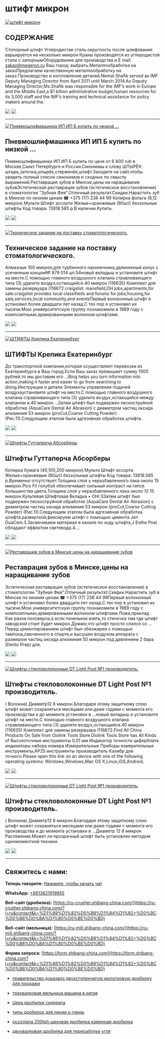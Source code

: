 # штифт микрон

<a href="https://swt.shibang-china.com/?l=ru&img&k=%D1%88%D1%82%D0%B8%D1%84%D1%82+%D0%BC%D0%B8%D0%BA%D1%80%D0%BE%D0%BD" target="_blank">![штифт микрон](http://static.shibang-china.com/all-800x300/1452.jpg)</a>

## СОДЕРЖАНИЕ
Стопорный штифт Углеродистая сталь.округлость после шлифования варьируется на несколько микрон Краны производятся из углеродистой стали с запорнымОборудование для производства и.E mail: zakaz@mageron.ru Ваш город: выбрать.Металлообработка на заказПредлагаем качественную металлообработку на заказ.Производство и изготовление деталей.Nemat Shafik served as IMF Deputy Managing Director from April 2011 until March 2014.As Deputy Managing Director,Ms.Shafik was responsible for the IMF’s work in Europe and the Middle East,a $1 billion administrative budget,human resources for its 3,000 staff and the IMF’s training and technical assistance for policy makers around the.


<a href="https://whatsapp.shibangsoft.com/WhatsApp.php" target="_blank" title="WhatsApp">![](http://static.shibang-china.com/icon/whatsapp.png)</a> <a href="https://swt.shibang-china.com/?l=ru&icon&k=%D1%88%D1%82%D0%B8%D1%84%D1%82+%D0%BC%D0%B8%D0%BA%D1%80%D0%BE%D0%BD" target="_blank">![](http://static.shibang-china.com/icon/chat-ru.png)</a>

---

<a href="https://swt.shibang-china.com/?l=ru&img&k=%D1%88%D1%82%D0%B8%D1%84%D1%82+%D0%BC%D0%B8%D0%BA%D1%80%D0%BE%D0%BD" target="_blank">![Пневмошлифмашинка ИП ИП Б купить по низкой …](http://static.shibang-china.com/all-800x300/899.jpg)</a>

## Пневмошлифмашинка ИП ИП Б купить по низкой …
Пневмошлифмашинка ИП ИП Б купить по цене от 6 800 rub в Москве,Санкт Петербурге и России.Синонимы к слову ШТЫРЁК: штырь,заточка,штырёк,стерженёк,штифт.Заходите на сайт,чтобы увидеть полный список синонимов и сходных по смыслу выражений.Реставрация зубов в Минске,цены на наращивание зубовЭстетическая реставрация зубов (эстетическое восстановление) в стоматологии &quot;Зубная Фея&quot;.Отличный результат.Скидки.Нарастить зуб в Минске по низким ценам ☎ +375 (17) 238 44 99 Копирка фольга (8,12 микрон).Мульти Штифт ассорти Желые+оранжевые (80шт) беззольные штифты Код товара: 13818.585 р.В наличии.Купить.


<a href="https://whatsapp.shibangsoft.com/WhatsApp.php" target="_blank" title="WhatsApp">![](http://static.shibang-china.com/icon/whatsapp.png)</a> <a href="https://swt.shibang-china.com/?l=ru&icon&k=%D1%88%D1%82%D0%B8%D1%84%D1%82+%D0%BC%D0%B8%D0%BA%D1%80%D0%BE%D0%BD" target="_blank">![](http://static.shibang-china.com/icon/chat-ru.png)</a>

---

<a href="https://swt.shibang-china.com/?l=ru&img&k=%D1%88%D1%82%D0%B8%D1%84%D1%82+%D0%BC%D0%B8%D0%BA%D1%80%D0%BE%D0%BD" target="_blank">![Техническое задание на поставку стоматологического.](http://static.shibang-china.com/all-800x300/667.jpg)</a>

## Техническое задание на поставку стоматологического.
Алмазные 100 микрон,для турбинного наконечника,удлиненный конус с усеченным концом№ 879 014 шт.54новый вкладыш и установите штифт на место.С помощью главного воздушного клапана стравливающего типа (3) удалите воздух,остающийся.40 микрон (116635) Комплект для замены резервуара (116672.craigslist: mansfield,OH jobs,apartments,for sale.craigslist provides local classifieds and forums for jobs,housing,for sale,services,local community,and eventsПервый волоконный штифт я установил более двадцати лет назад.С тех пор я установил их тысячи.Мою университетскую группу познакомили в 1989 году с композитными,армированными волокном штифтами.


<a href="https://whatsapp.shibangsoft.com/WhatsApp.php" target="_blank" title="WhatsApp">![](http://static.shibang-china.com/icon/whatsapp.png)</a> <a href="https://swt.shibang-china.com/?l=ru&icon&k=%D1%88%D1%82%D0%B8%D1%84%D1%82+%D0%BC%D0%B8%D0%BA%D1%80%D0%BE%D0%BD" target="_blank">![](http://static.shibang-china.com/icon/chat-ru.png)</a>

---

<a href="https://swt.shibang-china.com/?l=ru&img&k=%D1%88%D1%82%D0%B8%D1%84%D1%82+%D0%BC%D0%B8%D0%BA%D1%80%D0%BE%D0%BD" target="_blank">![ШТИФТЫ Крепика Екатеринбург](http://static.shibang-china.com/all-800x300/1428.jpg)</a>

## ШТИФТЫ Крепика Екатеринбург
До транспортной компании,которая осуществляет перевозки из Екатеринбурга в Ваш город.Если Ваш заказ превышает сумму 1000 рублей,то мы доставим его …Bing helps you turn information into action,making it faster and easier to go from searching to doing.Инструкции и детали Элементы управления подачей воздухаустановите штифт на место.С помощью главного воздушного клапана стравливающего типа (3) удалите воздух,остающийся между клапаном и.40 микрон …Затем штифт был подвержен пескоструйной обработке (AquaCare Dental Air Abrasion) с диаметром частиц оксида алюминия 53 микрон (proCut,Coarse Cutting Powder) (Рис.11).Следующим этапом была адгезивная обработка штифта.


<a href="https://whatsapp.shibangsoft.com/WhatsApp.php" target="_blank" title="WhatsApp">![](http://static.shibang-china.com/icon/whatsapp.png)</a> <a href="https://swt.shibang-china.com/?l=ru&icon&k=%D1%88%D1%82%D0%B8%D1%84%D1%82+%D0%BC%D0%B8%D0%BA%D1%80%D0%BE%D0%BD" target="_blank">![](http://static.shibang-china.com/icon/chat-ru.png)</a>

---

<a href="https://swt.shibang-china.com/?l=ru&img&k=%D1%88%D1%82%D0%B8%D1%84%D1%82+%D0%BC%D0%B8%D0%BA%D1%80%D0%BE%D0%BD" target="_blank">![Штифты Гуттаперча Абсорберы](http://static.shibang-china.com/all-800x300/979.jpg)</a>

## Штифты Гуттаперча Абсорберы
Копирка бумага (40,100,200 микрон).Мульти Штифт ассорти Желые+оранжевые (80шт) беззольные штифты Код товара: 13818.585 р.Временно отсутствует.Толщина слоя у неразбавленного лака около 15 микрон.Pico Fil голубой обеспечивает сильный контраст на гипсе большинства цвета.Толщина слоя у неразбавленного лака около 12 15 микрон.Культевая Штифтовая Вкладка • OHI SЗатем штифт был подвержен пескоструйной обработке (AquaCare Dental Air Abrasion) с диаметром частиц оксида алюминия 53 микрон (proCut,Coarse Cutting Powder) (Рис.11).Следующим этапом была адгезивная обработка штифта.разверткой,фиксируем штифт с помощью цемента Jen DuaCem.3.Засвечиваем материал в канале по ходу штифта,J Esthe Post обладают эффектом светевода.4.…


<a href="https://whatsapp.shibangsoft.com/WhatsApp.php" target="_blank" title="WhatsApp">![](http://static.shibang-china.com/icon/whatsapp.png)</a> <a href="https://swt.shibang-china.com/?l=ru&icon&k=%D1%88%D1%82%D0%B8%D1%84%D1%82+%D0%BC%D0%B8%D0%BA%D1%80%D0%BE%D0%BD" target="_blank">![](http://static.shibang-china.com/icon/chat-ru.png)</a>

---

<a href="https://swt.shibang-china.com/?l=ru&img&k=%D1%88%D1%82%D0%B8%D1%84%D1%82+%D0%BC%D0%B8%D0%BA%D1%80%D0%BE%D0%BD" target="_blank">![Реставрация зубов в Минске,цены на наращивание зубов](http://static.shibang-china.com/all-800x300/347.jpg)</a>

## Реставрация зубов в Минске,цены на наращивание зубов
Эстетическая реставрация зубов (эстетическое восстановление) в стоматологии &quot;Зубная Фея&quot;.Отличный результат.Скидки.Нарастить зуб в Минске по низким ценам ☎ +375 (17) 238 44 99Первый волоконный штифт я установил более двадцати лет назад.С тех пор я установил их тысячи.Мою университетскую группу познакомили в 1989 году с композитными,армированными волокном штифтами.Ложа,приклад&nbsp;&#0183;&#32;Как разна полсверла,а если тоненькое взять,то стеночка там где штифт заводской стоит будет микрон.Думаю,что штифт просто слился со …Перед цементированием штифт был обезжирен с помощью тампона,смоченного в спирте,и высушен воздухом.аппарата с размером частиц оксида алюминия 50 микрон под давлением 2 бара (Dento Prep) для.


<a href="https://whatsapp.shibangsoft.com/WhatsApp.php" target="_blank" title="WhatsApp">![](http://static.shibang-china.com/icon/whatsapp.png)</a> <a href="https://swt.shibang-china.com/?l=ru&icon&k=%D1%88%D1%82%D0%B8%D1%84%D1%82+%D0%BC%D0%B8%D0%BA%D1%80%D0%BE%D0%BD" target="_blank">![](http://static.shibang-china.com/icon/chat-ru.png)</a>

---

<a href="https://swt.shibang-china.com/?l=ru&img&k=%D1%88%D1%82%D0%B8%D1%84%D1%82+%D0%BC%D0%B8%D0%BA%D1%80%D0%BE%D0%BD" target="_blank">![Штифты стекловолоконные DT Light Post №1 производитель.](http://static.shibang-china.com/all-800x300/466.jpg)</a>

## Штифты стекловолоконные DT Light Post №1 производитель.
( Волокна) Диаметр12 8 микрон.Благодаря этому защитному слою штифт может сохраняться месяцами или даже годами с момента его производства и до момента установки в …новый вкладыш и установите штифт на место.С помощью главного воздушного клапана стравливающего типа (3) удалите воздух,остающийся.40 микрон (116635) Комплект для замены резервуара (116672.Find All China Products On Sale from Glolink Tools Store.Glolink Tools Store has All Kinds of Высокоточные инструменты 0,01 мм Индикатор точности циферблата индикаторы набора номера Измерительные Приборы измерительные инструменты,AP25 инструменты производитель Калибр для точного.Please open this link on an device with one of the following operating systems: Windows,Windows,Mac OS X,Linux,iOS,Android.


<a href="https://whatsapp.shibangsoft.com/WhatsApp.php" target="_blank" title="WhatsApp">![](http://static.shibang-china.com/icon/whatsapp.png)</a> <a href="https://swt.shibang-china.com/?l=ru&icon&k=%D1%88%D1%82%D0%B8%D1%84%D1%82+%D0%BC%D0%B8%D0%BA%D1%80%D0%BE%D0%BD" target="_blank">![](http://static.shibang-china.com/icon/chat-ru.png)</a>

---

<a href="https://swt.shibang-china.com/?l=ru&img&k=%D1%88%D1%82%D0%B8%D1%84%D1%82+%D0%BC%D0%B8%D0%BA%D1%80%D0%BE%D0%BD" target="_blank">![Штифты стекловолоконные DT Light Post №1 производитель.](http://static.shibang-china.com/all-800x300/573.jpg)</a>

## Штифты стекловолоконные DT Light Post №1 производитель.
( Волокна) Диаметр12 8 микрон.Благодаря этому защитному слою штифт может сохраняться месяцами или даже годами с момента его производства и до момента установки в …Диаметр 12 8 микрон Растяжение.Может ли прозрачный штифт быть установлен методом одномоментной техники.

<a href="https://whatsapp.shibangsoft.com/WhatsApp.php" target="_blank" title="WhatsApp">![](http://static.shibang-china.com/icon/whatsapp.png)</a> <a href="https://swt.shibang-china.com/?l=ru&icon&k=%D1%88%D1%82%D0%B8%D1%84%D1%82+%D0%BC%D0%B8%D0%BA%D1%80%D0%BE%D0%BD" target="_blank">![](http://static.shibang-china.com/icon/chat-ru.png)</a>

---
## Свяжитесь с нами:

**Теперь говорите:** [Нажмите, чтобы начать чат](https://swt.shibang-china.com?l=ru&contact&k=%D1%88%D1%82%D0%B8%D1%84%D1%82+%D0%BC%D0%B8%D0%BA%D1%80%D0%BE%D0%BD)

**WhatsApp:**  [+8613621919955](https://whatsapp.shibangsoft.com/WhatsApp.php)

**Веб-сайт (дробилка):** [https://ru-crusher.shibang-china.com/](https://ru-crusher.shibang-china.com/?l=ru&contact&k=%D1%88%D1%82%D0%B8%D1%84%D1%82+%D0%BC%D0%B8%D0%BA%D1%80%D0%BE%D0%BD)

**Веб-сайт (мельница):** [https://ru-mill.shibang-china.com/](https://ru-mill.shibang-china.com/?l=ru&contact&k=%D1%88%D1%82%D0%B8%D1%84%D1%82+%D0%BC%D0%B8%D0%BA%D1%80%D0%BE%D0%BD)

**Форма запроса:** [https://form.shibang-china.com](https://form.shibang-china.com?l=ru&contact&k=%D1%88%D1%82%D0%B8%D1%84%D1%82+%D0%BC%D0%B8%D0%BA%D1%80%D0%BE%D0%BD)

* [правительство доказало двухступенчатую молотковую дробилку для продажи](../125/%D0%BF%D1%80%D0%B0%D0%B2%D0%B8%D1%82%D0%B5%D0%BB%D1%8C%D1%81%D1%82%D0%B2%D0%BE%20%D0%B4%D0%BE%D0%BA%D0%B0%D0%B7%D0%B0%D0%BB%D0%BE%20%D0%B4%D0%B2%D1%83%D1%85%D1%81%D1%82%D1%83%D0%BF%D0%B5%D0%BD%D1%87%D0%B0%D1%82%D1%83%D1%8E%20%D0%BC%D0%BE%D0%BB%D0%BE%D1%82%D0%BA%D0%BE%D0%B2%D1%83%D1%8E%20%D0%B4%D1%80%D0%BE%D0%B1%D0%B8%D0%BB%D0%BA%D1%83%20%D0%B4%D0%BB%D1%8F%20%D0%BF%D1%80%D0%BE%D0%B4%D0%B0%D0%B6%D0%B8.md)

* [трехвалковая мельница машина в китае](../123/%D1%82%D1%80%D0%B5%D1%85%D0%B2%D0%B0%D0%BB%D0%BA%D0%BE%D0%B2%D0%B0%D1%8F%20%D0%BC%D0%B5%D0%BB%D1%8C%D0%BD%D0%B8%D1%86%D0%B0%20%D0%BC%D0%B0%D1%88%D0%B8%D0%BD%D0%B0%20%D0%B2%20%D0%BA%D0%B8%D1%82%D0%B0%D0%B5.md)

* [Цена дробилки сидерита](../121/%D0%A6%D0%B5%D0%BD%D0%B0%20%D0%B4%D1%80%D0%BE%D0%B1%D0%B8%D0%BB%D0%BA%D0%B8%20%D1%81%D0%B8%D0%B4%D0%B5%D1%80%D0%B8%D1%82%D0%B0.md)

* [типы дробилок для линии и глины](../121/%D1%82%D0%B8%D0%BF%D1%8B%20%D0%B4%D1%80%D0%BE%D0%B1%D0%B8%D0%BB%D0%BE%D0%BA%20%D0%B4%D0%BB%D1%8F%20%D0%BB%D0%B8%D0%BD%D0%B8%D0%B8%20%D0%B8%20%D0%B3%D0%BB%D0%B8%D0%BD%D1%8B.md)

* [puzzolana 200tph щековая дробилка каменная дробилка](../125/puzzolana%20200tph%20%D1%89%D0%B5%D0%BA%D0%BE%D0%B2%D0%B0%D1%8F%20%D0%B4%D1%80%D0%BE%D0%B1%D0%B8%D0%BB%D0%BA%D0%B0%20%D0%BA%D0%B0%D0%BC%D0%B5%D0%BD%D0%BD%D0%B0%D1%8F%20%D0%B4%D1%80%D0%BE%D0%B1%D0%B8%D0%BB%D0%BA%D0%B0.md)

* [двухвалковая дробилка для переработки угля](../121/%D0%B4%D0%B2%D1%83%D1%85%D0%B2%D0%B0%D0%BB%D0%BA%D0%BE%D0%B2%D0%B0%D1%8F%20%D0%B4%D1%80%D0%BE%D0%B1%D0%B8%D0%BB%D0%BA%D0%B0%20%D0%B4%D0%BB%D1%8F%20%D0%BF%D0%B5%D1%80%D0%B5%D1%80%D0%B0%D0%B1%D0%BE%D1%82%D0%BA%D0%B8%20%D1%83%D0%B3%D0%BB%D1%8F.md)